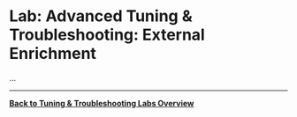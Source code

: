 # Lab: Advanced Tuning & Troubleshooting: External Enrichment

...

-----

[**Back to Tuning & Troubleshooting Labs Overview**](../README.md)
